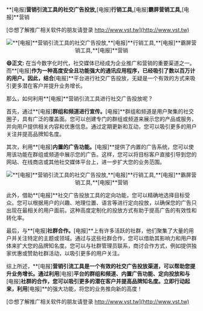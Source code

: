 **[电报]**营销引流工具的社交广告投放,**[电报]**行销工具,**[电报]**霸屏营销工具,**[电报]**营销

[😍想了解推广相关软件的朋友请登录 http://www.vst.tw](http://www.vst.tw)

 <center><img src="https://vst.tw/MP4/tuiguang/png/5.png" alt="**[电报]**营销引流工具的社交广告投放,**[电报]**行销工具,**[电报]**霸屏营销工具,**[电报]**营销"></center>

**😄正文:**
在当今数字化时代，社交媒体已经成为企业推广和营销的重要渠道之一。而**[电报]**作为一种高度安全且功能强大的通讯应用程序，已经吸引了数以百万计的用户。因此，结合**[电报]**平台进行社交广告投放，无疑是一个有效的方式来吸引更多潜在客户并提升业务增长。

那么，如何利用**[电报]**营销引流工具进行社交广告投放呢？

首先，通过**[电报]**群组和频道进行宣传。**[电报]**群组和频道是用户聚集的社交圈子，具有广泛的覆盖面。您可以创建专门的群组或频道来展示您的产品或服务，并向用户提供相关内容和优惠信息。通过定期更新和互动，您可以吸引更多的用户关注并提高品牌知名度。

其次，利用**[电报]**内置的广告功能。**[电报]**提供了内置的广告系统，您可以使用该功能在群组或频道中展示您的广告。这样，您可以将目标客户直接引导到您的网站、在线商店或其他社交媒体平台上，进一步扩大您的业务范围。

 <center><img src="https://vst.tw/MP4/tuiguang/png/0.png" alt="**[电报]**营销引流工具的社交广告投放,**[电报]**行销工具,**[电报]**霸屏营销工具,**[电报]**营销"></center>

此外，借助**[电报]**社交广告投放工具的定向功能，您可以精确地选择目标受众。您可以根据用户的兴趣、地理位置、语言等进行定向投放，以确保您的广告只出现在最相关的用户面前。这种高度定制化的投放方式有助于提高广告的有效性和转化率。

最后，与**[电报]**社群合作。**[电报]**上有许多活跃的社群，他们聚集了大量的用户并关注特定的主题或领域。通过与这些社群合作，您可以借助其影响力和用户群体来扩大您的品牌知名度。您可以与社群管理员联系，商讨合作方式，例如提供独家优惠或赞助社群活动，以吸引更多的用户关注。

综上所述，**[电报]**营销引流工具是一个有效的社交广告投放渠道，可以帮助您提升业务增长。通过利用**[电报]**平台的群组和频道、内置广告功能、定向投放和与**[电报]**社群的合作，您可以吸引更多的潜在客户并提高品牌知名度。立即行动起来，利用**[电报]**的强大功能，将您的业务推向新的高度！

[😍想了解推广相关软件的朋友请登录 http://www.vst.tw](http://www.vst.tw)



